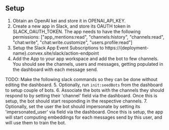 ## Setup
1. Obtain an OpenAI kei and store it in OPENAI_API_KEY.
2. Create a new app in Slack, and store its OAUTH token in SLACK_OAUTH_TOKEN. The app needs to have the following permissions: ["app_mentions:read", "channels:history", "channels:read", "chat:write", "chat:write.customize", "users.profile:read"]
3. Setup the Slack App Event Subscriptions to https://{deployment-name}.convex.site/slack/action-endpoint
4. Add the App to your app workspace and add the bot to few channels. You should see the channels, users and messages,
getting populated in the dashboard with each message send.

TODO: Make the following slack commands so they can be done without editing the dashboard.
5. Optionally, run `init:seedBots` from the dashboard to setup couple of bots.
6. Associate the bots with the channels they should respond to by setting their 'channel' field via the dashboard. Once this is setup, the bot should start responding in the respective channels.
7. Optionally, set the user the bot should impersonate by setting its 'impersonated_user' via field via the dashboard. Once this is setup, the app will start computing embeddings for each messages send by this user, and will use them to train the bot.
